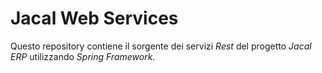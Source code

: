 # Jacal Web Services

Questo repository contiene il sorgente dei servizi _Rest_ del progetto _Jacal ERP_ utilizzando _Spring Framework_.
